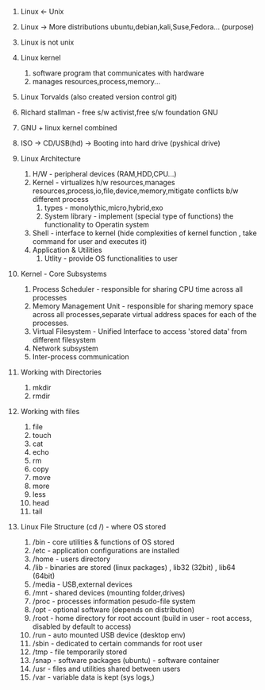1. Linux <- Unix
2. Linux -> More distributions ubuntu,debian,kali,Suse,Fedora... (purpose)
3. Linux is not unix
4. Linux kernel
    1. software program that communicates with hardware
    2. manages resources,process,memory...
5. Linux Torvalds (also created version control git)
6. Richard stallman - free s/w activist,free s/w foundation GNU
7. GNU + linux kernel combined
8. ISO -> CD/USB(hd) -> Booting into hard drive (pyshical drive)

9. Linux Architecture
    1. H/W - peripheral devices (RAM,HDD,CPU...)
    2. Kernel - virtualizes h/w resources,manages resources,process,io,file,device,memory,mitigate conflicts b/w
       different process
        1. types - monolythic,micro,hybrid,exo
        2. System library - implement (special type of functions) the functionality to Operatin system
    3. Shell - interface to kernel (hide complexities of kernel function , take command for user and executes it)
    4. Application & Utilities
        1. Utlity - provide OS functionalities to user

10. Kernel - Core Subsystems
    1. Process Scheduler - responsible for sharing CPU time across all processes
    2. Memory Management Unit - responsible for sharing memory space across all processes,separate virtual address
       spaces for each of the processes.
    3. Virtual Filesystem - Unified Interface to access 'stored data' from different filesystem
    4. Network subsystem
    5. Inter-process communication

11. Working with Directories
    1. mkdir
    2. rmdir

12. Working with files
    1. file
    2. touch
    3. cat
    4. echo
    5. rm
    6. copy
    7. move
    8. more
    9. less
    10. head
    11. tail

13. Linux File Structure (cd /) - where OS stored
    1. /bin - core utilities & functions of OS stored
    2. /etc - application configurations are installed
    3. /home - users directory
    4. /lib - binaries are stored (linux packages) , lib32 (32bit) , lib64 (64bit)
    5. /media - USB,external devices
    6. /mnt - shared devices (mounting folder,drives)
    7. /proc - processes information pesudo-file system
    8. /opt - optional software (depends on distribution)
    9. /root - home directory for root account (build in user - root access, disabled by default to access)
    10. /run - auto mounted USB device (desktop env)
    11. /sbin - dedicated to certain commands for root user
    12. /tmp - file temporarily stored
    13. /snap - software packages (ubuntu) - software container
    14. /usr - files and utilities shared between users
    15. /var - variable data is kept (sys logs,)
